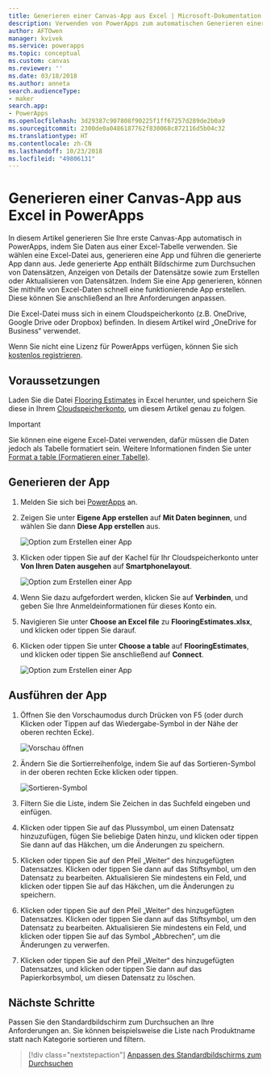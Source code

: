 ```yaml
---
title: Generieren einer Canvas-App aus Excel | Microsoft-Dokumentation
description: Verwenden von PowerApps zum automatischen Generieren einer Canvas-App mithilfe einer Excel-Datei, die in einem Cloudspeicherkonto gespeichert ist
author: AFTOwen
manager: kvivek
ms.service: powerapps
ms.topic: conceptual
ms.custom: canvas
ms.reviewer: ''
ms.date: 03/18/2018
ms.author: anneta
search.audienceType:
- maker
search.app:
- PowerApps
ms.openlocfilehash: 3d29387c907808f90225f1ff67257d289de2b0a9
ms.sourcegitcommit: 2300de0a0486187762f830068c872116d5b04c32
ms.translationtype: HT
ms.contentlocale: zh-CN
ms.lasthandoff: 10/23/2018
ms.locfileid: "49806131"
---
```

# <a name="generate-a-canvas-app-from-excel-in-powerapps"></a>Generieren einer Canvas-App aus Excel in PowerApps

In diesem Artikel generieren Sie Ihre erste Canvas-App automatisch in PowerApps, indem Sie Daten aus einer Excel-Tabelle verwenden. Sie wählen eine Excel-Datei aus, generieren eine App und führen die generierte App dann aus. Jede generierte App enthält Bildschirme zum Durchsuchen von Datensätzen, Anzeigen von Details der Datensätze sowie zum Erstellen oder Aktualisieren von Datensätzen. Indem Sie eine App generieren, können Sie mithilfe von Excel-Daten schnell eine funktionierende App erstellen. Diese können Sie anschließend an Ihre Anforderungen anpassen. 

Die Excel-Datei muss sich in einem Cloudspeicherkonto (z.B. OneDrive, Google Drive oder Dropbox) befinden. In diesem Artikel wird „OneDrive for Business“ verwendet.

Wenn Sie nicht eine Lizenz für PowerApps verfügen, können Sie sich [kostenlos registrieren](../signup-for-powerapps.md).

## <a name="prerequisites"></a>Voraussetzungen

Laden Sie die Datei [Flooring Estimates](https://az787822.vo.msecnd.net/documentation/get-started-from-data/FlooringEstimates.xlsx) in Excel herunter, und speichern Sie diese in Ihrem [Cloudspeicherkonto](connections/cloud-storage-blob-connections.md), um diesem Artikel genau zu folgen.

> [!IMPORTANT]
> Sie können eine eigene Excel-Datei verwenden, dafür müssen die Daten jedoch als Tabelle formatiert sein. Weitere Informationen finden Sie unter [Format a table (Formatieren einer Tabelle)](how-to-excel-tips.md). 

## <a name="generate-the-app"></a>Generieren der App

1. Melden Sie sich bei [PowerApps](https://web.powerapps.com?utm_source=padocs&utm_medium=linkinadoc&utm_campaign=referralsfromdoc) an.

1. Zeigen Sie unter **Eigene App erstellen** auf **Mit Daten beginnen**, und wählen Sie dann **Diese App erstellen** aus.

    ![Option zum Erstellen einer App](./media/get-started-create-from-data/start-from-data.png)

1. Klicken oder tippen Sie auf der Kachel für Ihr Cloudspeicherkonto unter **Von Ihren Daten ausgehen** auf **Smartphonelayout**.

    ![Option zum Erstellen einer App](./media/get-started-create-from-data/odfb-tile.png)

1. Wenn Sie dazu aufgefordert werden, klicken Sie auf **Verbinden**, und geben Sie Ihre Anmeldeinformationen für dieses Konto ein.

1. Navigieren Sie unter **Choose an Excel file** zu **FlooringEstimates.xlsx**, und klicken oder tippen Sie darauf. 

1. Klicken oder tippen Sie unter **Choose a table** auf **FlooringEstimates**, und klicken oder tippen Sie anschließend auf **Connect**.

    ![Option zum Erstellen einer App](./media/get-started-create-from-data/choose-table.png)

## <a name="run-the-app"></a>Ausführen der App

1. Öffnen Sie den Vorschaumodus durch Drücken von F5 (oder durch Klicken oder Tippen auf das Wiedergabe-Symbol in der Nähe der oberen rechten Ecke).

    ![Vorschau öffnen](./media/get-started-create-from-data/open-preview.png)

1. Ändern Sie die Sortierreihenfolge, indem Sie auf das Sortieren-Symbol in der oberen rechten Ecke klicken oder tippen.

    ![Sortieren-Symbol](./media/get-started-create-from-data/sort-icon.png)

1. Filtern Sie die Liste, indem Sie Zeichen in das Suchfeld eingeben und einfügen.

1. Klicken oder tippen Sie auf das Plussymbol, um einen Datensatz hinzuzufügen, fügen Sie beliebige Daten hinzu, und klicken oder tippen Sie dann auf das Häkchen, um die Änderungen zu speichern.

1. Klicken oder tippen Sie auf den Pfeil „Weiter“ des hinzugefügten Datensatzes. Klicken oder tippen Sie dann auf das Stiftsymbol, um den Datensatz zu bearbeiten. Aktualisieren Sie mindestens ein Feld, und klicken oder tippen Sie auf das Häkchen, um die Änderungen zu speichern.

1. Klicken oder tippen Sie auf den Pfeil „Weiter“ des hinzugefügten Datensatzes. Klicken oder tippen Sie dann auf das Stiftsymbol, um den Datensatz zu bearbeiten. Aktualisieren Sie mindestens ein Feld, und klicken oder tippen Sie auf das Symbol „Abbrechen“, um die Änderungen zu verwerfen.

1. Klicken oder tippen Sie auf den Pfeil „Weiter“ des hinzugefügten Datensatzes, und klicken oder tippen Sie dann auf das Papierkorbsymbol, um diesen Datensatz zu löschen.

## <a name="next-steps"></a>Nächste Schritte

Passen Sie den Standardbildschirm zum Durchsuchen an Ihre Anforderungen an. Sie können beispielsweise die Liste nach Produktname statt nach Kategorie sortieren und filtern.

> [!div class="nextstepaction"]
> [Anpassen des Standardbildschirms zum Durchsuchen](customize-layout-sharepoint.md)
